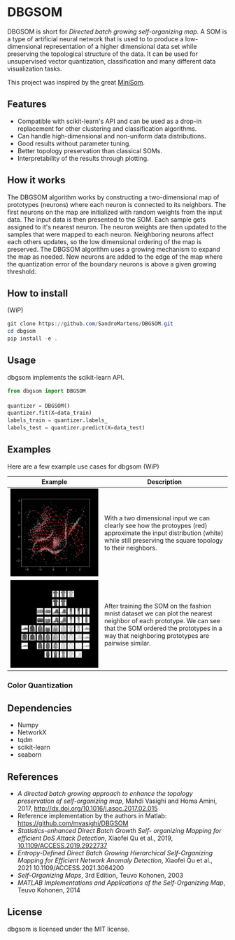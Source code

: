 # DBGSOM

DBGSOM is short for _Directed batch growing self-organizing map_. A SOM is a type of artificial neural network that is used to to produce a low-dimensional  representation of a higher dimensional data set while preserving the topological structure of the data.  It can be used for unsupervised vector quantization, classification and many different data visualization tasks.

This project was inspired by the great [MiniSom](https://github.com/JustGlowing/minisom).

## Features

- Compatible with scikit-learn's API and can be used as a drop-in replacement for other clustering and classification algorithms.
- Can handle high-dimensional and non-uniform data distributions.
- Good results without parameter tuning.
- Better topology preservation than classical SOMs.
- Interpretability of the results through plotting.

## How it works

The DBGSOM algorithm works by constructing a two-dimensional map of prototypes (neurons) where each neuron is connected to its neighbors. The first neurons on the map are initialized with random weights from the input data. The input data is then presented to the SOM. Each sample gets assigned to it's nearest neuron. The neuron weights are then updated to the samples that were mapped to each neuron. Neighboring neurons affect each others updates, so the low dimensional ordering of the map is preserved. The DBGSOM algorithm uses a growing mechanism to expand the map as needed. New neurons are added to the edge of the map where the quantization error of the boundary neurons is above a given growing threshold.

## How to install

(WiP)

```Powershell
git clone https://github.com/SandroMartens/DBGSOM.git
cd dbgsom
pip install -e .
```

## Usage

dbgsom implements the scikit-learn API.

```Python
from dbgsom import DBGSOM

quantizer = DBGSOM()
quantizer.fit(X=data_train)
labels_train = quantizer.labels_
labels_test = quantizer.predict(X=data_test)

```

## Examples

Here are a few example use cases for dbgsom (WiP)

<!-- ### Fashion Mnist -->

|Example|Description|
|-|-|
|![example](examples/2d_example.png)| With a two dimensional input we can clearly see how the protoypes (red) approximate the input distribution (white) while still preserving the square topology to their neighbors.|
|![The fashion mnist dataset](examples/fashion_mnist.png) | After training the SOM on the fashion mnist dataset we can plot the nearest neighbor of each prototype. We can see that the SOM ordered the prototypes in a way that neighboring prototypes are pairwise similar. |

### Color Quantization

## Dependencies

- Numpy
- NetworkX
- tqdm
- scikit-learn
- seaborn

## References

- _A directed batch growing approach to enhance the topology preservation of self-organizing map_, Mahdi Vasighi and Homa Amini, 2017, <http://dx.doi.org/10.1016/j.asoc.2017.02.015>
- Reference implementation by the authors in Matlab: <https://github.com/mvasighi/DBGSOM>
- _Statistics-enhanced Direct Batch Growth Self- organizing Mapping for efficient DoS Attack Detection_, Xiaofei Qu et al., 2019, [10.1109/ACCESS.2019.2922737](https://ieeexplore.ieee.org/document/8736234)
- _Entropy-Defined Direct Batch Growing Hierarchical Self-Organizing Mapping for Efficient Network Anomaly Detection_, Xiaofei Qu et al., 2021 10.1109/ACCESS.2021.3064200
- _Self-Organizing Maps_, 3rd Edition, Teuvo Kohonen, 2003
- _MATLAB Implementations and Applications of the Self-Organizing Map_, Teuvo Kohonen, 2014

## License

dbgsom is licensed under the MIT license.
